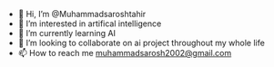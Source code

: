 - 👋 Hi, I’m @Muhammadsaroshtahir
- 👀 I’m interested in artifical intelligence
- 🌱 I’m currently learning AI
- 💞️ I’m looking to collaborate on ai project throughout my whole life
- 📫 How to reach me muhammadsarosh2002@gmail.com
